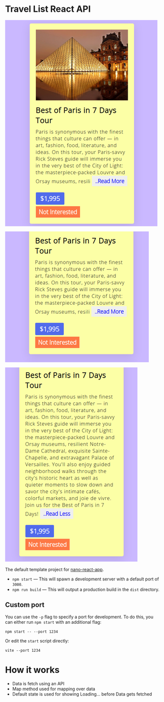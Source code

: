 # Travel List React API

![](pic-1.png)

![](pic2.png)

![](pic3.png)

The default template project for [nano-react-app](https://github.com/nano-react-app/nano-react-app).

- `npm start` — This will spawn a development server with a default port of `3000`.
- `npm run build` — This will output a production build in the `dist` directory.

## Custom port

You can use the `-p` flag to specify a port for development. To do this, you can either run `npm start` with an additional flag:

```
npm start -- --port 1234
```

Or edit the `start` script directly:

```
vite --port 1234
```
# How it works
- Data is fetch using an API
- Map method used for mapping over data
- Default state is used for showing Loading... before Data gets fetched
